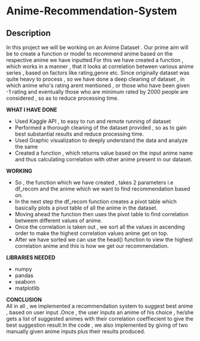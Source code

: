 # Anime-Recommendation-System

## Description
In this project we will be working on an Anime Dataset . Our prime aim will be to create a function or model to recommend anime based on the respective anime we have inputted.For this we have created a function , which works in a manner , that it looks at correlation between various anime series , based on factors like rating,genre etc.
Since originally dataset was quite heavy to process , so we have done a deep cleaning of dataset , in which anime who's rating arent mentioned , or those who have been given -1 rating and eventually those who are minimum rated by 2000 people are considered , so as to reduce processing time.


**WHAT I HAVE DONE**
- Used Kaggle API , to easy to run and remote running of dataset
- Performed a thorough cleaning of the dataset provided , so as to gain best substantial results and reduce processing time.
- Used Graphic visualization to deeply understand the data and analyze the same
- Created a function , which returns value based on the input anime name and thus calculating correlation with other anime present in our dataset.

**WORKING**

- So , the function which we have created , takes 2 parameters i.e df_recom and the anime which we want to find recommendation based on.
- In the next step the df_recom function creates a pivot table which basically plots a pivot table of all the anime in the dataset.
- Moving ahead the function then uses the pivot table to find correlation betweem different values of anime. 
- Once the correlation is taken out , we sort all the values in ascending order to make the highest correlation values anime get on top.
- After we have sorted we can use the head() function to view the highest correlation anime and this is how we get our recommendation.

**LIBRARIES NEEDED**
- numpy
- pandas
- seaborn
- matplotlib


**CONCLUSION**
<br>
All in all , we implemented a recommendation system to suggest best anime , based on user input .Once , the user inputs an anime of his choice , he/she gets a list of suggested animes with their correlation coeffiecient to give the best suggestion result.In the code , we also implemented by giving of two manually given anime inputs plus their results produced.




